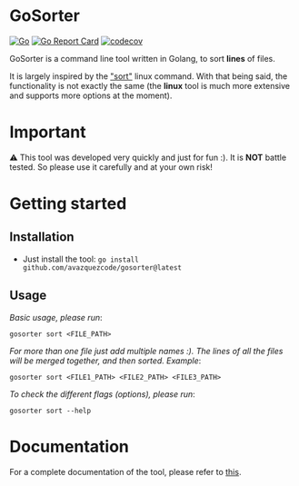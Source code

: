 # GoSorter
[![Go](https://github.com/avazquezcode/gosorter/actions/workflows/ci.yml/badge.svg?branch=main)](https://github.com/avazquezcode/gosorter/actions/workflows/ci.yml)
<a href="https://goreportcard.com/report/github.com/avazquezcode/gosorter"><img src="https://goreportcard.com/badge/github.com/avazquezcode/gosorter" alt="Go Report Card" /></a>
[![codecov](https://codecov.io/gh/avazquezcode/gosorter/graph/badge.svg?token=GCULNO7W0Q)](https://codecov.io/gh/avazquezcode/gosorter)

GoSorter is a command line tool written in Golang, to sort **lines** of files.

It is largely inspired by the ["sort"](https://man7.org/linux/man-pages/man1/sort.1.html) linux command. With that being said, the functionality is not exactly the same (the **linux** tool is much more extensive and supports more options at the moment).

# Important

⚠️ This tool was developed very quickly and just for fun :). It is **NOT** battle tested. So please use it carefully and at your own risk!

# Getting started

## Installation

- Just install the tool: `go install github.com/avazquezcode/gosorter@latest`

## Usage

*Basic usage, please run*:

`gosorter sort <FILE_PATH>`

*For more than one file just add multiple names :). The lines of all the files will be merged together, and then sorted. Example*:

`gosorter sort <FILE1_PATH> <FILE2_PATH> <FILE3_PATH>`

*To check the different flags (options), please run*: 

`gosorter sort --help`

# Documentation

For a complete documentation of the tool, please refer to [this](./docs/gosorter.md).
